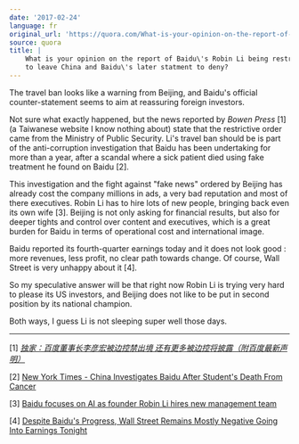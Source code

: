 ```yaml
---
date: '2017-02-24'
language: fr
original_url: 'https://quora.com/What-is-your-opinion-on-the-report-of-Baidus-Robin-Li-being-restrcited-to-leave-China-and-Baidus-later-statment-to-deny/answer/Clément-Renaud'
source: quora
title: |
    What is your opinion on the report of Baidu\'s Robin Li being restrcited
    to leave China and Baidu\'s later statment to deny?
---
```


The travel ban looks like a warning from Beijing, and Baidu's official
counter-statement seems to aim at reassuring foreign investors.

Not sure what exactly happened, but the news reported by *Bowen Press*
\[1\] (a Taiwanese website I know nothing about) state that the
restrictive order came from the Ministry of Public Security. Li's travel
ban should be is part of the anti-corruption investigation that Baidu
has been undertaking for more than a year, after a scandal where a sick
patient died using fake treatment he found on Baidu \[2\].

This investigation and the fight against "fake news" ordered by Beijing
has already cost the company millions in ads, a very bad reputation and
most of there executives. Robin Li has to hire lots of new people,
bringing back even its own wife \[3\]. Beijing is not only asking for
financial results, but also for deeper tights and control over content
and executives, which is a great burden for Baidu in terms of
operational cost and international image.

Baidu reported its fourth-quarter earnings today and it does not look
good : more revenues, less profit, no clear path towards change. Of
course, Wall Street is very unhappy about it \[4\].

So my speculative answer will be that right now Robin Li is trying very
hard to please its US investors, and Beijing does not like to be put in
second position by its national champion.

Both ways, I guess Li is not sleeping super well those days.

------------------------------------------------------------------------

\[1\] [*独家：百度董事长李彦宏被边控禁出境
还有更多被边控将披露（附百度最新声明）*](http://bowenpress.com/news/bowen_164927.html)

\[2\] [New York Times - China Investigates Baidu After Student's Death
From
Cancer](https://www.nytimes.com/2016/05/04/world/asia/china-baidu-investigation-student-cancer.html)

\[3\] [Baidu focuses on AI as founder Robin Li hires new management
team](http://www.scmp.com/business/companies/article/2065361/baidu-focuses-ai-founder-robin-li-hires-new-management-team)

\[4\] [Despite Baidu\'s Progress, Wall Street Remains Mostly Negative
Going Into Earnings
Tonight](https://www.forbes.com/sites/jaysomaney/2017/02/23/despite-baidus-progress-wall-street-remains-mostly-negative-going-into-earnings-tonight/#f5f009d49ef0)
